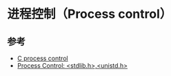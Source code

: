 # 进程控制（Process control）

## 参考

* [C process control](https://en.wikipedia.org/wiki/C_process_control)
* [Process Control: <stdlib.h>,<unistd.h>](https://users.cs.cf.ac.uk/Dave.Marshall/C/node22.html)